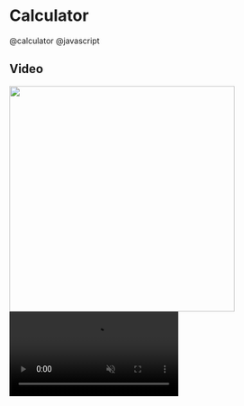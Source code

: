 # Calculator
@calculator @javascript 

## Video



  

<img src='https://user-images.githubusercontent.com/98836519/173416138-89c8b603-83eb-4563-8935-4622f751221e.gif' width='400' loop="true" autoplay="true !important" controls muted>

<video src="https://user-images.githubusercontent.com/98836519/173416368-8123bb4c-a893-4fa6-90c6-8b773b0f894f.mp4" style = "width= 400px !important" muted>
     

asdasd
